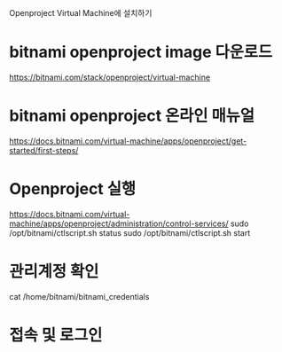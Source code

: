 Openproject Virtual Machine에 설치하기

# bitnami openproject image 다운로드
https://bitnami.com/stack/openproject/virtual-machine

# bitnami openproject 온라인 매뉴얼
https://docs.bitnami.com/virtual-machine/apps/openproject/get-started/first-steps/

# Openproject 실행
https://docs.bitnami.com/virtual-machine/apps/openproject/administration/control-services/
sudo /opt/bitnami/ctlscript.sh status
sudo /opt/bitnami/ctlscript.sh start

# 관리계정 확인
cat /home/bitnami/bitnami_credentials

# 접속 및 로그인
